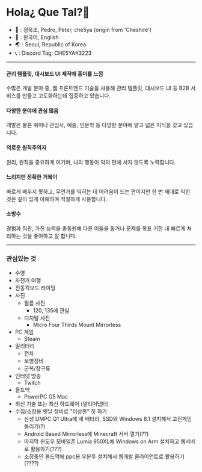 # Hola¿ Que Tal?👋

* 📢 :  정욱조, Pedro, Peter, che5ya (origin from 'Cheshire')
* 💬 : 한국어, English
* 🌏 :  Seoul, Republic of Korea
* 📞 : Discord Tag: CHE5YA#3223

---

#### 관리 템플릿, 대시보드 UI 제작에 흥미를 느낌 
수많은 개발 분야 중, 웹 프론트엔드 기술을 사용해 관리 템플릿, 대시보드 UI 등 B2B 서비스를 만들고 고도화하는데 집중하고 있습니다.

#### 다양한 분야에 관심 많음
개발은 물론 취미나 관심사, 예술, 인문학 등 다양한 분야에 얕고 넓은 지식을 갖고 있습니다. 

#### 의로운 원칙주의자
원리, 원칙을 중요하게 여기며, 나의 행동이 악의 편에 서지 않도록 노력합니다.

#### 느리지만 정확한 거북이
빠르게 배우지 못하고, 무언가를 익히는 데 어려움이 드는 편이지만
한 번 제대로 익힌 것은 깊이 있게 이해하며 적절하게 사용합니다.

#### 소방수
경험과 직관, 가진 능력을 총동원해 다른 이들을 돕거나 문제를 목표 기한 내 빠르게 처리하는 것을 좋아하고 잘 합니다.

---

### 관심있는 것
* 수영
* 자전거 여행
* 전동킥보드 라이딩
* 사진
	* 필름 사진
		* 120, 135에 관심
	* 디지털 사진
		* Micro Four Thirds Mount Mirrorless
* PC 게임
	* Steam
* 밀리터리
	* 전차
	* 보병장비
	* 군복/장구류
* 인터넷 방송
	* Twitch
* 올드맥
	* PowerPC G5 Mac
* 최신 기술 또는 최신 하드웨어 (얼리어댑터)
* 수집/소장용 옛날 장비로 "이상한" 짓 하기
	* 삼성 UMPC Q1 Ultra에 새 배터리, SSD와 Windows 8.1 설치해서 고전게임 돌리기(?)
	* Android Based Mirrorless에 Minecraft 서버 열기(??)
	* 마지막 윈도우 모바일폰 Lumia 950XL에 Windows on Arm 설치하고 웹서버로 활용하기(???)
	* 소장중인 올드맥에 ppc용 우분투 설치해서 웹개발 클라이언트로 활용하기 (????)
